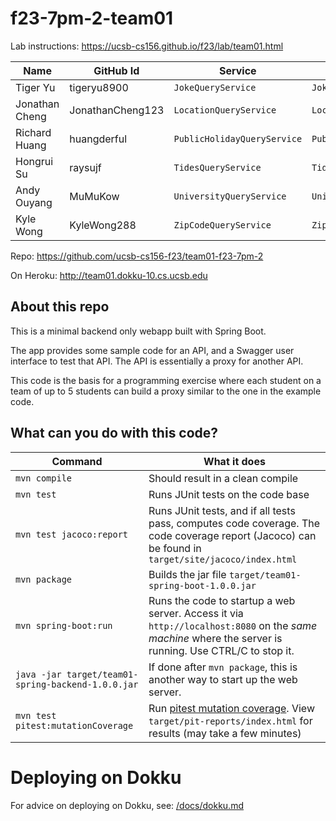 # f23-7pm-2-team01

Lab instructions: <https://ucsb-cs156.github.io/f23/lab/team01.html>

| Name           | GitHub Id        | Service                     | Controller                |
|----------------|------------------|-----------------------------|---------------------------| 
| Tiger Yu       | tigeryu8900      | `JokeQueryService`          | `JokeController`          |   
| Jonathan Cheng | JonathanCheng123 | `LocationQueryService`      | `LocationController`      |   
| Richard Huang  | huangderful      | `PublicHolidayQueryService` | `PublicHolidayController` |   
| Hongrui Su     | raysujf          | `TidesQueryService`         | `TidesController`         |   
| Andy Ouyang    | MuMuKow          | `UniversityQueryService`    | `UniversityController`    |
| Kyle Wong      | KyleWong288      | `ZipCodeQueryService`       | `ZipCodeController`       |

Repo: https://github.com/ucsb-cs156-f23/team01-f23-7pm-2

On Heroku: http://team01.dokku-10.cs.ucsb.edu

## About this repo

This is a minimal backend only webapp built with Spring Boot.

The app provides some sample code for an API, and a Swagger user interface
to test that API.  The API is essentially a proxy for another API.

This code is the basis for a programming exercise where each student on a
team of up to 5 students can build a proxy similar to the one in the example code.

## What can you do with this code?

| Command | What it does   |
|----------|---------------------------------------|
| `mvn compile` | Should result in a clean compile |
| `mvn test` | Runs JUnit tests on the code base |
| `mvn test jacoco:report` | Runs JUnit tests, and if all tests pass, computes code coverage.  The code coverage report (Jacoco) can be found in `target/site/jacoco/index.html` |
| `mvn package` | Builds the jar file `target/team01-spring-boot-1.0.0.jar` |
| `mvn spring-boot:run` | Runs the code to startup a web server.  Access it via `http://localhost:8080` on the *same machine* where the server is running.  Use CTRL/C to stop it. |
| `java -jar target/team01-spring-backend-1.0.0.jar` | If done after `mvn package`, this is another way to start up the web server.|
| `mvn test pitest:mutationCoverage` | Run [pitest mutation coverage](https://pitest.org).  View `target/pit-reports/index.html` for results (may take a few minutes)|

# Deploying on Dokku

For advice on deploying on Dokku, see: [/docs/dokku.md](/docs/dokku.md)

